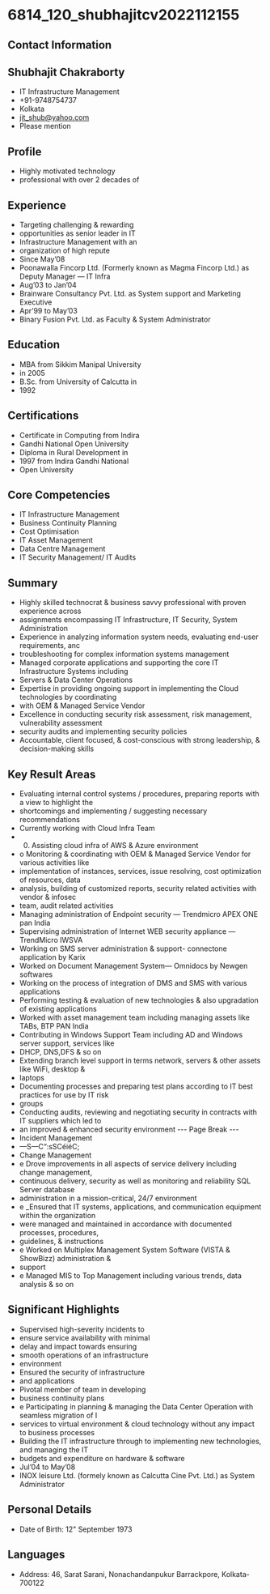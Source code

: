 # 6814_120_shubhajitcv2022112155

## Contact Information



## Shubhajit Chakraborty

* IT Infrastructure Management
* +91-9748754737
* Kolkata
* jit_shub@yahoo.com
* Please mention


## Profile

* Highly motivated technology
* professional with over 2 decades of


## Experience

* Targeting challenging & rewarding
* opportunities as senior leader in IT
* Infrastructure Management with an
* organization of high repute
* Since May’08
* Poonawalla Fincorp Ltd. (Formerly known as Magma Fincorp Ltd.) as Deputy Manager — IT Infra
* Aug’03 to Jan’04
* Brainware Consultancy Pvt. Ltd. as System support and Marketing Executive
* Apr’99 to May’03
* Binary Fusion Pvt. Ltd. as Faculty & System Administrator


## Education

* MBA from Sikkim Manipal University
* in 2005
* B.Sc. from University of Calcutta in
* 1992


## Certifications

* Certificate in Computing from Indira
* Gandhi National Open University
* Diploma in Rural Development in
* 1997 from Indira Gandhi National
* Open University


## Core Competencies

* IT Infrastructure Management
* Business Continuity Planning
* Cost Optimisation
* IT Asset Management
* Data Centre Management
* IT Security Management/ IT Audits


## Summary

* Highly skilled technocrat & business savvy professional with proven experience across
* assignments encompassing IT Infrastructure, IT Security, System Administration
* Experience in analyzing information system needs, evaluating end-user requirements, anc
* troubleshooting for complex information systems management
* Managed corporate applications and supporting the core IT Infrastructure Systems including
* Servers & Data Center Operations
* Expertise in providing ongoing support in implementing the Cloud technologies by coordinating
* with OEM & Managed Service Vendor
* Excellence in conducting security risk assessment, risk management, vulnerability assessment
* security audits and implementing security policies
* Accountable, client focused, & cost-conscious with strong leadership, & decision-making skills


## Key Result Areas

* Evaluating internal control systems / procedures, preparing reports with a view to highlight the
* shortcomings and implementing / suggesting necessary recommendations
* Currently working with Cloud Infra Team
* 0. Assisting cloud infra of AWS & Azure environment
* o Monitoring & coordinating with OEM & Managed Service Vendor for various activities like
* implementation of instances, services, issue resolving, cost optimization of resources, data
* analysis, building of customized reports, security related activities with vendor & infosec
* team, audit related activities
* Managing administration of Endpoint security — Trendmicro APEX ONE pan India
* Supervising administration of Internet WEB security appliance — TrendMicro IWSVA
* Working on SMS server administration & support- connectone application by Karix
* Worked on Document Management System— Omnidocs by Newgen softwares
* Working on the process of integration of DMS and SMS with various applications
* Performing testing & evaluation of new technologies & also upgradation of existing applications
* Worked with asset management team including managing assets like TABs, BTP PAN India
* Contributing in Windows Support Team including AD and Windows server support, services like
* DHCP, DNS,DFS & so on
* Extending branch level support in terms network, servers & other assets like WiFi, desktop &
* laptops
* Documenting processes and preparing test plans according to IT best practices for use by IT risk
* groups
* Conducting audits, reviewing and negotiating security in contracts with IT suppliers which led to
* an improved & enhanced security environment
--- Page Break ---
* Incident Management
* —S—C“:sSCéiéC;
* Change Management
* e Drove improvements in all aspects of service delivery including change management,
* continuous delivery, security as well as monitoring and reliability SQL Server database
* administration in a mission-critical, 24/7 environment
* e _Ensured that IT systems, applications, and communication equipment within the organization
* were managed and maintained in accordance with documented processes, procedures,
* guidelines, & instructions
* e Worked on Multiplex Management System Software (VISTA & ShowBizz) administration &
* support
* e Managed MIS to Top Management including various trends, data analysis & so on


## Significant Highlights

* Supervised high-severity incidents to
* ensure service availability with minimal
* delay and impact towards ensuring
* smooth operations of an infrastructure
* environment
* Ensured the security of infrastructure
* and applications
* Pivotal member of team in developing
* business continuity plans
* e Participating in planning & managing the Data Center Operation with seamless migration of I
* services to virtual environment & cloud technology without any impact to business processes
* Building the IT infrastructure through to implementing new technologies, and managing the IT
* budgets and expenditure on hardware & software
* Jul’04 to May’08
* INOX leisure Ltd. (formely known as Calcutta Cine Pvt. Ltd.) as System Administrator


## Personal Details

* Date of Birth: 12" September 1973


## Languages

* Address: 46, Sarat Sarani, Nonachandanpukur Barrackpore, Kolkata-700122

